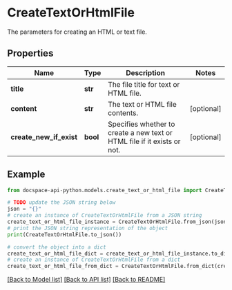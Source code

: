 # CreateTextOrHtmlFile
The parameters for creating an HTML or text file.

## Properties

Name | Type | Description | Notes
------------ | ------------- | ------------- | -------------
**title** | **str** | The file title for text or HTML file. | 
**content** | **str** | The text or HTML file contents. | [optional] 
**create_new_if_exist** | **bool** | Specifies whether to create a new text or HTML file if it exists or not. | [optional] 

## Example

```python
from docspace-api-python.models.create_text_or_html_file import CreateTextOrHtmlFile

# TODO update the JSON string below
json = "{}"
# create an instance of CreateTextOrHtmlFile from a JSON string
create_text_or_html_file_instance = CreateTextOrHtmlFile.from_json(json)
# print the JSON string representation of the object
print(CreateTextOrHtmlFile.to_json())

# convert the object into a dict
create_text_or_html_file_dict = create_text_or_html_file_instance.to_dict()
# create an instance of CreateTextOrHtmlFile from a dict
create_text_or_html_file_from_dict = CreateTextOrHtmlFile.from_dict(create_text_or_html_file_dict)
```
[[Back to Model list]](../README.md#documentation-for-models) [[Back to API list]](../README.md#documentation-for-api-endpoints) [[Back to README]](../README.md)


